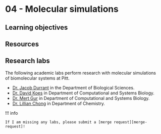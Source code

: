 # 04 - Molecular simulations

## Learning objectives

## Resources

## Research labs

The following academic labs perform research with molecular simulations of biomolecular systems at Pitt.

-   [Dr. Jacob Durrant](https://www.biology.pitt.edu/person/jacob-durrant) in the Department of Biological Sciences.
-   [Dr. David Koes](https://www.csb.pitt.edu/people/faculty/david-koes/) in Department of Computational and Systems Biology.
-   [Dr. Mert Gur](https://www.csb.pitt.edu/people/faculty/mert-gur/) in Department of Computational and Systems Biology.
-   [Dr. Lillian Chong](https://chonglab-pitt.github.io/) in Department of Chemistry.

!!! info

    If I am missing any labs, please submit a [merge request][merge-request]!

[merge-request]: https://gitlab.com/oasci/courses/pitt/biosc1540-2024s/-/merge_requests
